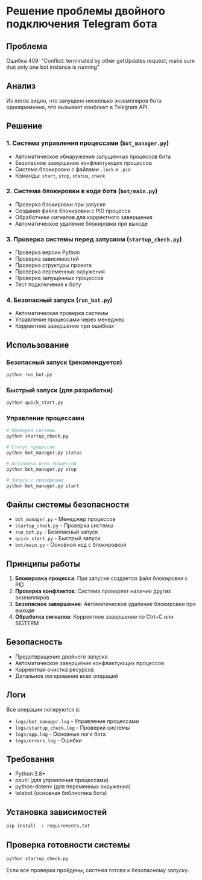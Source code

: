 # Решение проблемы двойного подключения Telegram бота

## Проблема
Ошибка 409: "Conflict: terminated by other getUpdates request; make sure that only one bot instance is running"

## Анализ
Из логов видно, что запущено несколько экземпляров бота одновременно, что вызывает конфликт в Telegram API.

## Решение

### 1. Система управления процессами (`bot_manager.py`)
- Автоматическое обнаружение запущенных процессов бота
- Безопасное завершение конфликтующих процессов
- Система блокировки с файлами `.lock` и `.pid`
- Команды: `start`, `stop`, `status`, `check`

### 2. Система блокировки в коде бота (`bot/main.py`)
- Проверка блокировки при запуске
- Создание файла блокировки с PID процесса
- Обработчики сигналов для корректного завершения
- Автоматическое удаление блокировки при выходе

### 3. Проверка системы перед запуском (`startup_check.py`)
- Проверка версии Python
- Проверка зависимостей
- Проверка структуры проекта
- Проверка переменных окружения
- Проверка запущенных процессов
- Тест подключения к боту

### 4. Безопасный запуск (`run_bot.py`)
- Автоматическая проверка системы
- Управление процессами через менеджер
- Корректное завершение при ошибках

## Использование

### Безопасный запуск (рекомендуется)
```bash
python run_bot.py
```

### Быстрый запуск (для разработки)
```bash
python quick_start.py
```

### Управление процессами
```bash
# Проверка системы
python startup_check.py

# Статус процессов
python bot_manager.py status

# Остановка всех процессов
python bot_manager.py stop

# Запуск с проверками
python bot_manager.py start
```

## Файлы системы безопасности

- `bot_manager.py` - Менеджер процессов
- `startup_check.py` - Проверка системы
- `run_bot.py` - Безопасный запуск
- `quick_start.py` - Быстрый запуск
- `bot/main.py` - Основной код с блокировкой

## Принципы работы

1. **Блокировка процесса**: При запуске создается файл блокировки с PID
2. **Проверка конфликтов**: Система проверяет наличие других экземпляров
3. **Безопасное завершение**: Автоматическое удаление блокировки при выходе
4. **Обработка сигналов**: Корректное завершение по Ctrl+C или SIGTERM

## Безопасность

- Предотвращение двойного запуска
- Автоматическое завершение конфликтующих процессов
- Корректная очистка ресурсов
- Детальное логирование всех операций

## Логи

Все операции логируются в:
- `logs/bot_manager.log` - Управление процессами
- `logs/startup_check.log` - Проверки системы
- `logs/app.log` - Основные логи бота
- `logs/errors.log` - Ошибки

## Требования

- Python 3.8+
- psutil (для управления процессами)
- python-dotenv (для переменных окружения)
- telebot (основная библиотека бота)

## Установка зависимостей

```bash
pip install -r requirements.txt
```

## Проверка готовности системы

```bash
python startup_check.py
```

Если все проверки пройдены, система готова к безопасному запуску.
